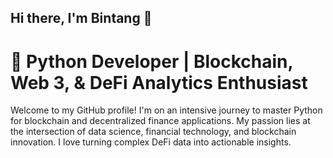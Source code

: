## Hi there, I'm Bintang 👋

# 🚀 Python Developer | Blockchain, Web 3, & DeFi Analytics Enthusiast
Welcome to my GitHub profile! I'm on an intensive journey to master Python for blockchain and decentralized finance applications. My passion lies at the intersection of data science, financial technology, and blockchain innovation. I love turning complex DeFi data into actionable insights.



<!--
**Bintang-Gosal/Bintang-Gosal** is a ✨ _special_ ✨ repository because its `README.md` (this file) appears on your GitHub profile.

Here are some ideas to get you started:

- 🔭 I’m currently working on ...
- 🌱 I’m currently learning ...
- 👯 I’m looking to collaborate on ...
- 🤔 I’m looking for help with ...
- 💬 Ask me about ...
- 📫 How to reach me: ...
- 😄 Pronouns: ...
- ⚡ Fun fact: ...
-->
